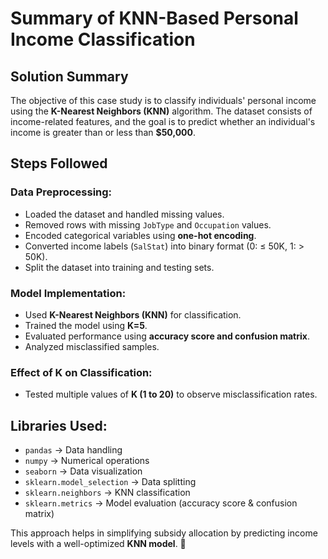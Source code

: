 # Summary of KNN-Based Personal Income Classification  

## **Solution Summary**  
The objective of this case study is to classify individuals' personal income using the **K-Nearest Neighbors (KNN)** algorithm. The dataset consists of income-related features, and the goal is to predict whether an individual's income is greater than or less than **$50,000**.  

## **Steps Followed**  

### **Data Preprocessing:**  
- Loaded the dataset and handled missing values.  
- Removed rows with missing `JobType` and `Occupation` values.  
- Encoded categorical variables using **one-hot encoding**.  
- Converted income labels (`SalStat`) into binary format (0: ≤ 50K, 1: > 50K).  
- Split the dataset into training and testing sets.  

### **Model Implementation:**  
- Used **K-Nearest Neighbors (KNN)** for classification.  
- Trained the model using **K=5**.  
- Evaluated performance using **accuracy score and confusion matrix**.  
- Analyzed misclassified samples.  

### **Effect of K on Classification:**  
- Tested multiple values of **K (1 to 20)** to observe misclassification rates.  

## **Libraries Used:**  
- `pandas` → Data handling  
- `numpy` → Numerical operations  
- `seaborn` → Data visualization  
- `sklearn.model_selection` → Data splitting  
- `sklearn.neighbors` → KNN classification  
- `sklearn.metrics` → Model evaluation (accuracy score & confusion matrix)  

This approach helps in simplifying subsidy allocation by predicting income levels with a well-optimized **KNN model**. 🚀  
